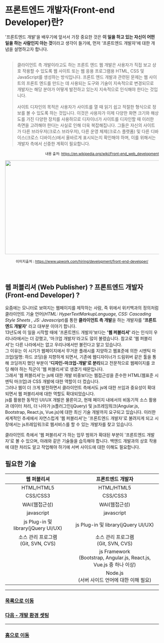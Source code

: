 # 프론트엔드 개발자(Front-end Developer)란?

'프론트엔드 개발'을 배우기에 앞서서 가장 중요한 것은 **이 일을 하고 있는 자신이 어떤 일을 하는 사람인지 아는 것**이라고 생각이 들기에, 먼저 '프론트엔드 개발자'에 대한 개념을 설명하고자 합니다.   
<br >
> 클라이언트 측 개발이라고도 하는 프론트 엔드 웹 개발은 사용자가 직접 보고 상호 작용할 수 있도록 웹 사이트 또는 웹 응용 프로그램용 HTML, CSS 및 JavaScript를 생성하는 방식입니다.&nbsp;프론트 엔드 개발과 관련된 문제는 웹 사이트의 프론트 엔드를 만드는 데 사용되는 도구와 기술이 지속적으로 변경되므로 개발자는 해당 분야가 어떻게 발전하고 있는지 지속적으로 인식해야 한다는 것입니다.<br><br>사이트 디자인의 목적은 사용자가 사이트를 열 때 읽기 쉽고 적절한 형식으로 정보를 볼 수 있도록 하는 것입니다.&nbsp;이것은 사용자가 이제 다양한 화면 크기와 해상도를 가진 다양한 장치를 사용하므로 디자이너가 사이트를 디자인할 때 이러한 측면을 고려해야 한다는 사실로 인해 더욱 복잡해집니다.&nbsp;그들은 자신의 사이트가 다른 브라우저(크로스 브라우저), 다른 운영 체제(크로스 플랫폼) 및 다른 디바이스(크로스 디바이스)에서 올바르게 표시되는지 확인해야 하며, 이를 위해서는 개발자 측에서 신중한 계획이 필요합니다.

<p align="right"><sub>내용 출처: <a rel="noreferrer noopener" href="https://en.wikipedia.org/wiki/Front-end_web_development" target="_blank">https://en.wikipedia.org/wiki/Front-end_web_development</a></sub></p>

<img src="https://frontendmasters.com/guides/front-end-handbook/2019/assets/images/what-is-front-end-dev.png?" alt="" width="840" height="306"/>
<p align="center"><sub>이미지출처 : <a href="https://www.upwork.com/hiring/development/front-end-developer/" target="_blank" rel="noreferrer noopener">https://www.upwork.com/hiring/development/front-end-developer/</a></sub></p>
<br >

## 웹 퍼블리셔 (Web Publisher) ?  프론트엔드 개발자 (Front-end Developer) ?


요즘에는 모니터로 보여지는 웹페이지를 제작하는 사람, 즉 위에서 위키백과의 정의처럼 클라이언트 기술 언어(_HTML: HyperTextMarkupLanguage, CSS: Cascading Style Sheets , JS: Javascript_)를 통한 **클라이언트 측 개발**을 하는 개발자를 **'프론트엔드 개발자'** 라고 대부분 이야기 합니다.   
13년도에 이 일을 시작할 때에 '프론트엔드 개발자'보다는 **'웹 퍼블리셔'** 라는 인식이 우리나라에서는 더 강했고, '마크업 개발자'라고도 많이 불렸습니다. 참고로 '웹 퍼블리셔'는 다른 나라에서는 없고 우리나에서만 불린다고 알고 있습니다.   
그 이유는 이 시기가 웹페이지에서 무거운 플래시를 지양하고 웹표준에 의한 시멘틱 마크업(일명: 하드 코딩)을 지향하게 되면서, 기존에 웹디자이너가 드림위버 같은 툴을 통해 코딩까지 했던 부분이 **'디자인-마크업-개발'로 분리**되고 전문적으로 웹페이지를 코딩 해야 하는 직군이 '웹 퍼블리셔'로 생겼기 때문입니다.   
그래서 '웹 퍼블리셔'는 js에 대한 개발 비중보다는 웹접근성을 준수한 HTML(웹표준 시멘틱 마크업)과 CSS 개발에 대한 역할이 더 컸습니다.   
그러나 웹이 더 크게 발전하면서 클라이언트 측에서도 js에 대한 쓰임과 중요성이 확대되면서 웹 퍼블리셔에 대한 역할도 확대되었습니다.   
js를 활용한 동적인 UI/UX 개발은 물론이고, 현재 페이지 내에서의 비동기적 소스 활용과 데이터 처리, 더 나아가 js플러그인(jQuery) 및 js프레임워크(Angular.js, Bootstrap, React.js, Vue.js)에 대한 최신 기술 개발까지 요구되고 있습니다. 이러한 세계적인 추세에서 자연스럽게 '웹 퍼블리셔'는 '프론트엔드 개발자'로 불려지게 되고 시장에서는 js프레임워크로 웹서비스를 할 수 있는 개발자를 찾고 있습니다.

클라이언트 측에서 '웹 퍼블리셔'가 하는 업무 범위가 확대된 부분이 '프론트엔드 개발자'로 볼 수 있으며, 아래와 같은 기술들을 습득해야 합니다. 백엔드 개발과의 상호 작용에 대한 처리도 알고 작업해야 하기에 서버 사이드에 대한 이해도 필요합니다.
<br >

## 필요한 기술

| 웹 퍼블리셔 | 프론트엔드 개발자 |
|:---:|:---:|
| HTML/HTML5 | HTML/HTML5 |
| CSS/CSS3 | CSS/CSS3 | 
| WAI(웹접근성) | WAI(웹접근성) |
| javascript | javascript |
| js Plug-in 및 library(jQuery UI/UX) | js Plug-in 및 library(jQuery UI/UX) |
| 소스 관리 프로그램<br >(Git, SVN, CVS) | 소스 관리 프로그램<br >(Git, SVN, CVS) |
|  |  js Framework<br >(Bootstrap, Angular.js, React.js, Vue.js 중 하나 이상) |
|  |Node.js<br >(서버 사이드 언어에 대한 이해 필요) |

*****
### [목록으로 이동](README.md)
### [다음 - 개발 환경 셋팅](basic-setting.md)

*****
### [홈으로 이동](https://github.com/limseongeun/frontend-knowhow)
